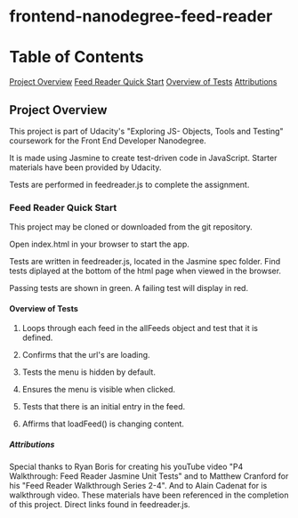 frontend-nanodegree-feed-reader
===============================

# Table of Contents
 

 [Project Overview](#about)
 [Feed Reader Quick Start](#instructions)
 [Overview of Tests](#tests)
 [Attributions](#attributions)
 

## Project Overview

This project is part of Udacity's "Exploring JS- Objects, Tools and Testing" coursework for the Front End Developer Nanodegree. 

It is made using Jasmine to create test-driven code in JavaScript. Starter materials have been provided by Udacity. 

Tests are performed in feedreader.js to complete the assignment.   


### Feed Reader Quick Start

This project may be cloned or downloaded from the git repository. 

Open index.html in your browser to start the app. 

Tests are written in feedreader.js, located in the Jasmine spec folder. Find tests diplayed at the bottom of the html page when viewed in the browser.

Passing tests are shown in green. A failing test will display in red. 


#### Overview of Tests 

1. Loops through each feed in the allFeeds object and test that it is defined.

2. Confirms that the url's are loading.

3. Tests the menu is hidden by default.

4. Ensures the menu is visible when clicked.

5. Tests that there is an initial entry in the feed.

6. Affirms that loadFeed() is changing content. 


##### Attributions 

Special thanks to Ryan Boris for creating his youTube video "P4 Walkthrough: Feed Reader Jasmine Unit Tests" and to Matthew Cranford for his "Feed Reader Walkthrough Series 2-4". And to Alain Cadenat for is walkthrough video. These materials have been referenced in the completion of this project. Direct links found in feedreader.js. 





